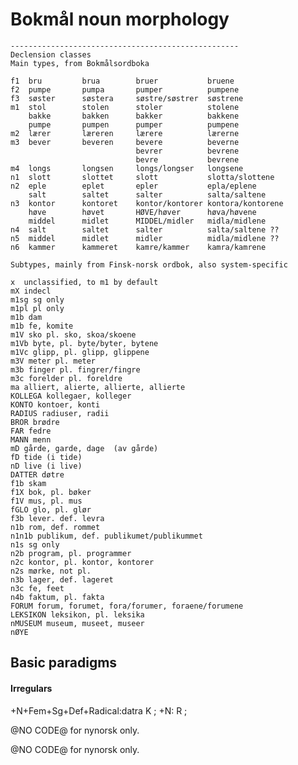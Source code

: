 # Bokmål noun morphology 

    ---------------------------------------------------
    Declension classes
    Main types, from Bokmålsordboka
    
    f1  bru         brua        bruer           bruene
    f2  pumpe       pumpa       pumper          pumpene
    f3  søster      søstera     søstre/søstrer  søstrene
    m1  stol        stolen      stoler          stolene
        bakke       bakken      bakker          bakkene
        pumpe       pumpen      pumper          pumpene
    m2  lærer       læreren     lærere          lærerne
    m3  bever       beveren     bevere          beverne
                                bevrer          bevrene
                                bevre           bevrene
    m4  longs       longsen     longs/longser   longsene
    n1  slott       slottet     slott           slotta/slottene
    n2  eple        eplet       epler           epla/eplene
        salt        saltet      salter          salta/saltene
    n3  kontor      kontoret    kontor/kontorer kontora/kontorene
        høve        høvet       HØVE/høver      høva/høvene
        middel      midlet      MIDDEL/midler   midla/midlene
    n4  salt        saltet      salter          salta/saltene ??
    n5  middel      midlet      midler          midla/midlene ??
    n6  kammer      kammeret    kamre/kammer    kamra/kamrene
    
    Subtypes, mainly from Finsk-norsk ordbok, also system-specific
    
    x  unclassified, to m1 by default
    mX indecl
    m1sg sg only
    m1pl pl only
    m1b dam
    m1b fe, komite
    m1V sko pl. sko, skoa/skoene
    m1Vb byte, pl. byte/byter, bytene
    m1Vc glipp, pl. glipp, glippene
    m3V meter pl. meter
    m3b finger pl. fingrer/fingre
    m3c forelder pl. foreldre
    ma alliert, alierte, allierte, allierte
    KOLLEGA kollegaer, kolleger
    KONTO kontoer, konti
    RADIUS radiuser, radii
    BROR brødre
    FAR fedre
    MANN menn
    mD gårde, garde, dage  (av gårde)
    fD tide (i tide)
    nD live (i live)
    DATTER døtre
    f1b skam
    f1X bok, pl. bøker
    f1V mus, pl. mus
    fGLO glo, pl. glør
    f3b lever. def. levra
    n1b rom, def. rommet
    n1n1b publikum, def. publikumet/publikummet
    n1s sg only
    n2b program, pl. programmer
    n2c kontor, pl. kontor, kontorer
    n2s mørke, not pl.
    n3b lager, def. lageret
    n3c fe, feet
    n4b faktum, pl. fakta
    FORUM forum, forumet, fora/forumer, foraene/forumene
    LEKSIKON leksikon, pl. leksika
    nMUSEUM museum, museet, museer
    nØYE



## Basic paradigms






































#### Irregulars




























  +N+Fem+Sg+Def+Radical:datra    K ;
                     +N:         R ;

















































@NO CODE@ for nynorsk only.

@NO CODE@ for nynorsk only.















